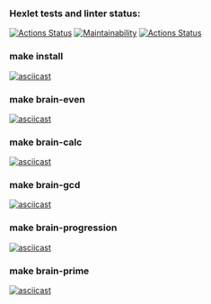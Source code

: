 ### Hexlet tests and linter status:
[![Actions Status](https://github.com/mbaray/php-project-lvl1/workflows/hexlet-check/badge.svg)](https://github.com/mbaray/php-project-lvl1/actions)
[![Maintainability](https://api.codeclimate.com/v1/badges/f925f12fdee9a08afe26/maintainability)](https://codeclimate.com/github/mbaray/php-project-lvl1/maintainability)
[![Actions Status](https://github.com/mbaray/php-project-lvl1/workflows/lint-check/badge.svg)](https://github.com/mbaray/php-project-lvl1/actions)
### make install
[![asciicast](https://asciinema.org/a/14.png)](https://asciinema.org/a/vSLdgdwrLmh7RjxxNZNzVUplz)
### make brain-even
[![asciicast](https://asciinema.org/a/14.png)](https://asciinema.org/a/xBSfGzecUVDphvEMgGyvSgMzy)
### make brain-calc
[![asciicast](https://asciinema.org/a/14.png)](https://asciinema.org/a/mQ0dLmDVLOTOT6AZ3MdlLMGcG)
### make brain-gcd
[![asciicast](https://asciinema.org/a/14.png)](https://asciinema.org/a/NGpP0J8NR4pObQWYf1neFO9sU)
### make brain-progression
[![asciicast](https://asciinema.org/a/14.png)](https://asciinema.org/a/R3WFG8XKaHRK59sSVDR0QKE9J)
### make brain-prime
[![asciicast](https://asciinema.org/a/14.png)](https://asciinema.org/a/49zjAUb0vuWVvGqS8UBRh2DJL)
